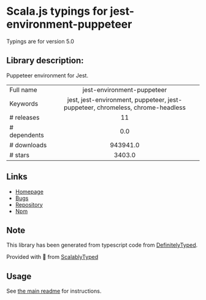 
# Scala.js typings for jest-environment-puppeteer

Typings are for version 5.0

## Library description:
Puppeteer environment for Jest.

|                    |                 |
| ------------------ | :-------------: |
| Full name          | jest-environment-puppeteer |
| Keywords           | jest, jest-environment, puppeteer, jest-puppeteer, chromeless, chrome-headless |
| # releases         | 11 |
| # dependents       | 0.0 |
| # downloads        | 943941.0 |
| # stars            | 3403.0 |

## Links
- [Homepage](https://github.com/smooth-code/jest-puppeteer/tree/master#readme)
- [Bugs](https://github.com/smooth-code/jest-puppeteer/issues)
- [Repository](https://github.com/smooth-code/jest-puppeteer/tree/master)
- [Npm](https://www.npmjs.com/package/jest-environment-puppeteer)
    


## Note
This library has been generated from typescript code from [DefinitelyTyped](https://definitelytyped.org).

Provided with :purple_heart: from [ScalablyTyped](https://github.com/oyvindberg/ScalablyTyped)

## Usage
See [the main readme](../../readme.md) for instructions.


